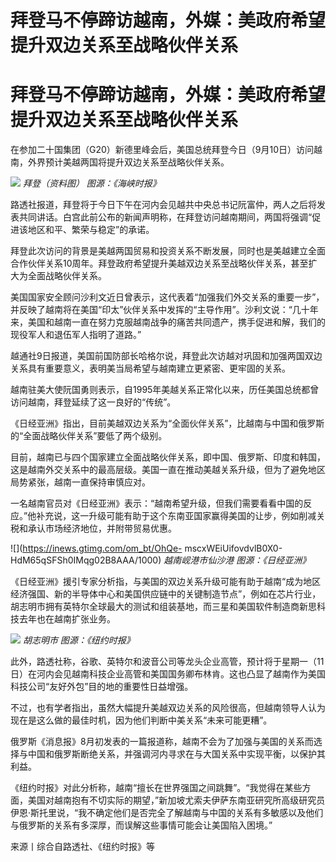 # 拜登马不停蹄访越南，外媒：美政府希望提升双边关系至战略伙伴关系

# 拜登马不停蹄访越南，外媒：美政府希望提升双边关系至战略伙伴关系

在参加二十国集团（G20）新德里峰会后，美国总统拜登今日（9月10日）访问越南，外界预计美越两国将提升双边关系至战略伙伴关系。

![](https://inews.gtimg.com/om_bt/OG_TKcU1bsq96bHYkqOBQ55cXoTk1I6Qk2BaR05PmtWRcAA/1000)
_拜登（资料图） 图源：《海峡时报》_

路透社报道，拜登将于今日下午在河内会见越共中央总书记阮富仲，两人之后将发表共同讲话。白宫此前公布的新闻声明称，在拜登访问越南期间，两国将强调“促进该地区和平、繁荣与稳定”的承诺。

拜登此次访问的背景是美越两国贸易和投资关系不断发展，同时也是美越建立全面合作伙伴关系10周年。拜登政府希望提升美越双边关系至战略伙伴关系，甚至扩大为全面战略伙伴关系。

美国国家安全顾问沙利文近日曾表示，这代表着“加强我们外交关系的重要一步”，并反映了越南将在美国“印太”伙伴关系中发挥的“主导作用”。沙利文说：“几十年来，美国和越南一直在努力克服越南战争的痛苦共同遗产，携手促进和解，我们的现役军人和退伍军人指明了道路。”

越通社9日报道，美国前国防部长哈格尔说，拜登此次访越对巩固和加强两国双边关系具有重要意义，表明美当局希望与越南建立更紧密、更牢固的关系。

越南驻美大使阮国勇则表示，自1995年美越关系正常化以来，历任美国总统都曾访问越南，拜登延续了这一良好的“传统”。

《日经亚洲》指出，目前美越双边关系为“全面伙伴关系”，比越南与中国和俄罗斯的“全面战略伙伴关系”要低了两个级别。

目前，越南已与四个国家建立全面战略伙伴关系，即中国、俄罗斯、印度和韩国，这是越南外交关系中的最高层级。美国一直在推动美越关系升级，但为了避免地区局势紧张，越南一直保持审慎应对。

一名越南官员对《日经亚洲》表示：“越南希望升级，但我们需要看看中国的反应。”他补充说，这一升级可能有助于这个东南亚国家赢得美国的让步，例如削减关税和承认市场经济地位，并附带贸易优惠。

![](https://inews.gtimg.com/om_bt/OhQe-
mscxWEiUifovdvlB0X0-HdM65qSFSh0IMqg02B8AAA/1000) _越南岘港市仙沙港 图源：《日经亚洲》_

《日经亚洲》援引专家分析指，与美国的双边关系升级可能有助于越南“成为地区经济强国、新的半导体中心和美国供应链中的关键制造节点”，例如在芯片行业，胡志明市拥有英特尔全球最大的测试和组装基地，而三星和美国软件制造商新思科技去年也在越南扩张业务。

![](https://inews.gtimg.com/om_bt/Ob0xuTSTTXk3siIZB_KXGgiVYTHB11iyrdCRjG0sR6AckAA/1000)
_胡志明市 图源：《纽约时报》_

此外，路透社称，谷歌、英特尔和波音公司等龙头企业高管，预计将于星期一（11日）在河内会见越南科技企业高管和美国国务卿布林肯。这也凸显了越南作为美国科技公司“友好外包”目的地的重要性日益增强。

不过，也有学者指出，虽然大幅提升美越双边关系的风险很高，但越南领导人认为现在是这么做的最佳时机，因为他们判断中美关系“未来可能更糟”。

俄罗斯《消息报》8月初发表的一篇报道称，越南不会为了加强与美国的关系而选择与中国和俄罗斯断绝关系，并强调河内寻求在与大国关系中实现平衡，以保护其利益。

《纽约时报》对此分析称，越南“擅长在世界强国之间跳舞”。“我觉得在某些方面，美国对越南抱有不切实际的期望，”新加坡尤索夫伊萨东南亚研究所高级研究员伊恩·斯托里说，“我不确定他们是否完全了解越南与中国的关系有多敏感以及他们与俄罗斯的关系有多深厚，而误解这些事情可能会让美国陷入困境。”

来源丨综合自路透社、《纽约时报》等

